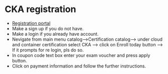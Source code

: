 # CKA registration
- [Registration portal](https://training.linuxfoundation.org/)
- Make a sign up if you do not have. 
- Make a login if you already have account.
- Nevigate from main menu catalog-->Certification catalog--> under cloud and container certification select CKA --> click on Enroll today button --> If it prompts for re login, pls do so.
- In coupon code text box enter your exam voucher and press apply button.
- Click on payment information and follow the further instructions.
